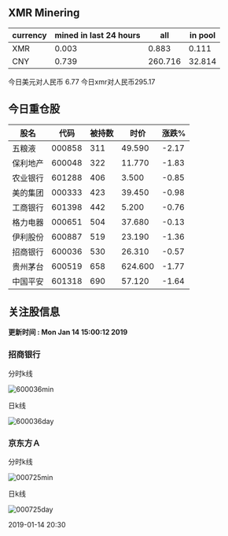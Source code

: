 ## XMR Minering

|currency|mined in last 24 hours|all|in pool|
|---|---|---|---|
|XMR|0.003|0.883|0.111|
|CNY|0.739|260.716|32.814|

今日美元对人民币 6.77	今日xmr对人民币295.17


## 今日重仓股 

|股名|代码|被持数|时价|涨跌%|
|---|---|---|---|---|
|五粮液|000858|311|49.590|-2.17|
|保利地产|600048|322|11.770|-1.83|
|农业银行|601288|406|3.500|-0.85|
|美的集团|000333|423|39.450|-0.98|
|工商银行|601398|442|5.200|-0.76|
|格力电器|000651|504|37.680|-0.13|
|伊利股份|600887|519|23.190|-1.36|
|招商银行|600036|530|26.310|-0.57|
|贵州茅台|600519|658|624.600|-1.77|
|中国平安|601318|690|57.120|-1.64|

## 关注股信息
**更新时间 : Mon Jan 14 15:00:12 2019**
### 招商银行 
分时k线

![600036min](http://image.sinajs.cn/newchart/min/n/sh600036.gif)

日k线

![600036day](http://image.sinajs.cn/newchart/daily/n/sh600036.gif)

### 京东方Ａ 
分时k线

![000725min](http://image.sinajs.cn/newchart/min/n/sz000725.gif)

日k线

![000725day](http://image.sinajs.cn/newchart/daily/n/sz000725.gif)

2019-01-14 20:30